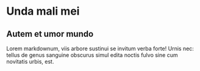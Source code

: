 # Unda mali mei

## Autem et umor mundo

Lorem markdownum, viis arbore sustinui se invitum verba forte! Urnis nec: tellus
de genus sanguine obscurus simul edita noctis fulvo sine cum novitatis urbis,
est.

